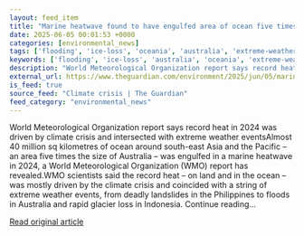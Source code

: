 ```yaml
---
layout: feed_item
title: "Marine heatwave found to have engulfed area of ocean five times the size of Australia"
date: 2025-06-05 00:01:53 +0000
categories: [environmental_news]
tags: ['flooding', 'ice-loss', 'oceania', 'australia', 'extreme-weather', 'year-2024', 'heatwave', 'urgent', 'glaciers', 'pacific-region']
keywords: ['flooding', 'ice-loss', 'australia', 'oceania', 'extreme-weather', 'marine', 'heatwave', 'found']
description: "World Meteorological Organization report says record heat in 2024 was driven by climate crisis and intersected with extreme weather eventsAlmost 40 million s..."
external_url: https://www.theguardian.com/environment/2025/jun/05/marine-heatwave-found-to-have-engulfed-area-of-ocean-five-times-the-size-of-australia
is_feed: true
source_feed: "Climate crisis | The Guardian"
feed_category: "environmental_news"
---
```


World Meteorological Organization report says record heat in 2024 was driven by climate crisis and intersected with extreme weather eventsAlmost 40 million sq kilometres of ocean around south-east Asia and the Pacific – an area five times the size of Australia – was engulfed in a marine heatwave in 2024, a World Meteorological Organization (WMO) report has revealed.WMO scientists said the record heat – on land and in the ocean – was mostly driven by the climate crisis and coincided with a string of extreme weather events, from deadly landslides in the Philippines to floods in Australia and rapid glacier loss in Indonesia. Continue reading...

[Read original article](https://www.theguardian.com/environment/2025/jun/05/marine-heatwave-found-to-have-engulfed-area-of-ocean-five-times-the-size-of-australia)
